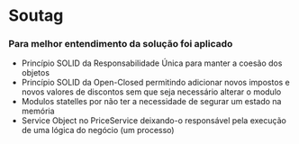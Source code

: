 # Soutag

### Para melhor entendimento da solução foi aplicado
- Princípio SOLID da Responsabilidade Única para manter a coesão dos objetos
- Princípio SOLID da Open-Closed permitindo adicionar novos impostos e novos valores de discontos sem que seja
  necessário alterar o modulo
- Modulos statelles por não ter a necessidade de segurar um estado na memória
- Service Object no PriceService deixando-o responsável pela execução de uma lógica do negócio (um processo)
